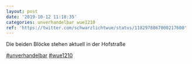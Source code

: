 ```yaml
---
layout: post
date: '2019-10-12 11:18:35'
categories: unverhandelbar wue1210
ref: 'https://twitter.com/schwarzlichtwue/status/1182978867000217600'
---
```

Die beiden Blöcke stehen aktuell in der Hofstraße

[#unverhandelbar](/t/unverhandelbar) [#wue1210](/t/wue1210)
